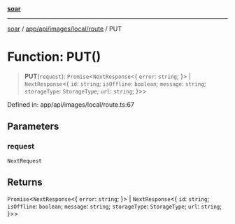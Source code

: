 [**soar**](../../../../../../README.md)

***

[soar](../../../../../../modules.md) / [app/api/images/local/route](../README.md) / PUT

# Function: PUT()

> **PUT**(`request`): `Promise`\<`NextResponse`\<\{ `error`: `string`; \}\> \| `NextResponse`\<\{ `id`: `string`; `isOffline`: `boolean`; `message`: `string`; `storageType`: `StorageType`; `url`: `string`; \}\>\>

Defined in: app/api/images/local/route.ts:67

## Parameters

### request

`NextRequest`

## Returns

`Promise`\<`NextResponse`\<\{ `error`: `string`; \}\> \| `NextResponse`\<\{ `id`: `string`; `isOffline`: `boolean`; `message`: `string`; `storageType`: `StorageType`; `url`: `string`; \}\>\>
